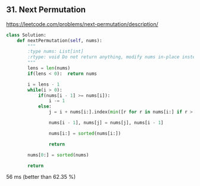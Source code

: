 ## 31. Next Permutation

https://leetcode.com/problems/next-permutation/description/

```python
class Solution:
    def nextPermutation(self, nums):
        """
        :type nums: List[int]
        :rtype: void Do not return anything, modify nums in-place instead.
        """
        lens = len(nums)
        if(lens < 0):  return nums

        i = lens - 1
        while(i > 0):
            if(nums[i - 1] >= nums[i]):
                i -= 1
            else:
                j = i + nums[i:].index(min([r for r in nums[i:] if r > nums[i-1]]))

                nums[i - 1], nums[j] = nums[j], nums[i - 1]

                nums[i:] = sorted(nums[i:])

                return

        nums[0:] = sorted(nums)

        return
```

56 ms (better than 62.35 %)
